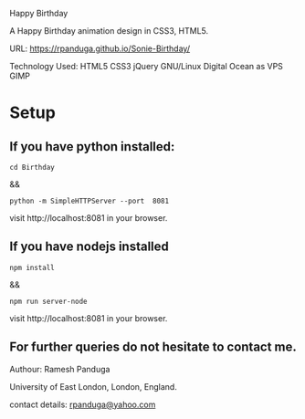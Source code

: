 Happy Birthday

A Happy Birthday animation design in CSS3, HTML5.

URL: https://rpanduga.github.io/Sonie-Birthday/

Technology Used: HTML5 CSS3 jQuery  GNU/Linux Digital Ocean as VPS GIMP

# Setup

## If you have python installed:
```
cd Birthday
```

&& 

```
python -m SimpleHTTPServer --port  8081
```

visit http://localhost:8081 in your browser.

## If you have nodejs installed
```
npm install
```
&&

```
npm run server-node
```
visit http://localhost:8081 in your browser.


## For further queries do not hesitate to contact me.

Authour: Ramesh Panduga

University of East London, London, England.

contact details: rpanduga@yahoo.com


